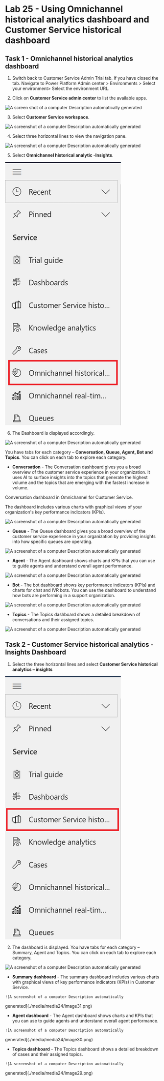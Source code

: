 # Lab 25 - Using Omnichannel historical analytics dashboard and Customer Service historical dashboard

## Task 1 - Omnichannel historical analytics dashboard

1.  Switch back to Customer Service Admin Trial tab. If you have closed
    the tab. Navigate to Power Platform Admin center \> Environments \>
    Select your environment\> Select the environment URL.

2.  Click on **Customer Service admin center** to list the available
    apps.

![A screen shot of a computer Description automatically
generated](./media/media24/image1.png)

3.  Select **Customer Service workspace.**

![A screenshot of a computer Description automatically
generated](./media/media24/image2.png)

4.  Select three horizontal lines to view the navigation pane.

![A screenshot of a computer Description automatically
generated](./media/media24/image3.png)

5.  Select **Omnichannel historical analytic -Insights**.

![](./media/media24/image4.png)

6.  The Dashboard is displayed accordingly.

![A screenshot of a computer Description automatically
generated](./media/media24/image5.png)

You have tabs for each category – **Conversation, Queue, Agent, Bot and
Topics.** You can click on each tab to explore each category.

-    **Conversation** - The Conversation dashboard gives you a broad overview of the customer service experience in your organization. It uses AI to surface insights into the topics that generate the highest volume and the topics that are emerging with the fastest increase in volume.

Conversation dashboard in Omnichannel for Customer Service.

The dashboard includes various charts with graphical views of your organization's key performance indicators (KPIs).

![A screenshot of a computer Description automatically
generated](./media/media24/image6.png)

-    **Queue** - The Queue dashboard gives you a broad overview of the customer service experience in your organization by providing insights into how specific queues are operating.

![A screenshot of a computer Description automatically
generated](./media/media24/image7.png)

-    **Agent** - The Agent dashboard shows charts and KPIs that you can use to guide agents and understand overall agent performance.

![A screenshot of a computer Description automatically
generated](./media/media24/image8.png)

-    **Bot** - The bot dashboard shows key performance indicators (KPIs) and charts for chat and IVR bots. You can use the dashboard to understand how bots are performing in a support organization.

![A screenshot of a computer Description automatically
generated](./media/media24/image9.png)

-    **Topics** - The Topics dashboard shows a detailed breakdown of conversations and their assigned topics. 

![A screenshot of a computer Description automatically
generated](./media/media24/image10.png)

## Task 2 - Customer Service historical analytics - Insights Dashboard

1. Select the three horizontal lines and select **Customer Service
historical analytics – insights**

![](./media/media24/image11.png)

2. The dashboard is displayed. You have tabs for each category – Summary, Agent and Topics. You can click on each tab to explore each category.

![A screenshot of a computer Description automatically
generated](./media/media24/image12.png)

-    **Summary dashboard** - The summary dashboard includes various charts with graphical views of key performance indicators (KPIs) in Customer Service.

    ![A screenshot of a computer Description automatically
generated](./media/media24/image31.png)
  
-    **Agent dashboard** - The Agent dashboard shows charts and KPIs that you can use to guide agents and understand overall agent performance.

    ![A screenshot of a computer Description automatically
generated](./media/media24/image30.png)
  
-    **Topics dashboard** - The Topics dashboard shows a detailed breakdown of cases and their assigned topics.

    ![A screenshot of a computer Description automatically
generated](./media/media24/image29.png)

